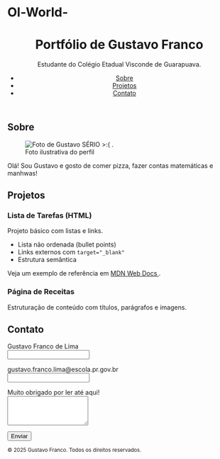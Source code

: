 # Ol-World-
<!doctype html>
<html lang="pt-BR">
<head>
<meta charset="utf-8">
<meta name="viewport" content="width=device-width, initial-scale=1">
<title> Portfólio de Gustavo Franco </title>
<meta name="description" content="Portfólio simples feito em HTML puro.">
</head>
<body>
<header>

<h1>Portfólio de Gustavo Franco</h1>
<p>Estudante do Colégio Etadual Visconde de Guarapuava.</p>
<nav aria-label="Navegação principal">
<ul>
<li><a href="#sobre">Sobre</a></li>
<li><a href="#projetos">Projetos</a></li>
<li><a href="#contato">Contato</a></li>
</ul>
</nav>
</header>
<main>
<section id="sobre">
<h2>Sobre</h2>
<figure>
<img src="https://files.fm/f/4d2gwk97g9" alt="Foto de Gustavo SÉRIO >:( .">
<figcaption>Foto ilustrativa do perfil</figcaption>
</figure>
<p>
Olá! Sou Gustavo e gosto de comer pizza, fazer contas matemáticas e manhwas!
</p>
  <section id="projetos">
<h2>Projetos</h2>
<article>
<h3>Lista de Tarefas (HTML)</h3>
<p>Projeto básico com listas e links.</p>

<ul>
<li>Lista não ordenada (bullet points)</li>
<li>Links externos com <code>target="_blank"</code></li>
<li>Estrutura semântica</li>
</ul>
<p>
Veja um exemplo de referência em
<a href="https://developer.mozilla.org/pt-BR/docs/Web/HTML"
target="_blank" rel="noopener">
MDN Web Docs
</a>.
</p>
</article>
<article>
<h3>Página de Receitas</h3>
<p>Estruturação de conteúdo com títulos, parágrafos e imagens.</p>
</article>
</section>
<section id="contato">
<h2>Contato</h2>
<form action="#" method="post">
<p>
<label for="nome">Gustavo Franco de Lima</label><br>
<input id="nome" name="nome" type="text" required>
</p>
<p>
<label for="email">gustavo.franco.lima@escola.pr.gov.br</label><br>
<input id="email" name="email" type="email" required>
</p>
<p>
<label for="mensagem">Muito obrigado por ler até aqui!</label><br>
<textarea id="mensagem" name="mensagem" rows="4"
required></textarea>
</p>
<p>
<button type="submit">Enviar</button>
</p>
</form>
</section>
</section>
</main>
<footer>
<small>&copy; 2025 Gustavo Franco. Todos os direitos reservados.</small>
</footer>
</body>
</html>

